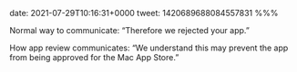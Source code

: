 date: 2021-07-29T10:16:31+0000
tweet: 1420689688084557831
%%%

Normal way to communicate: “Therefore we rejected your app.”

How app review communicates: “We understand this may prevent the app from being approved for the Mac App Store.”
